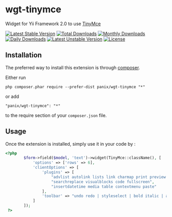 wgt-tinymce
===========
Widget for Yii Framework 2.0 to use [TinyMce](http://www.tinymce.com)

[![Latest Stable Version](https://poser.pugx.org/panix/wgt-tinymce/v/stable)](https://packagist.org/packages/panix/wgt-tinymce) [![Total Downloads](https://poser.pugx.org/panix/wgt-tinymce/downloads)](https://packagist.org/packages/panix/wgt-tinymce) [![Monthly Downloads](https://poser.pugx.org/panix/wgt-tinymce/d/monthly)](https://packagist.org/packages/panix/wgt-tinymce) [![Daily Downloads](https://poser.pugx.org/panix/wgt-tinymce/d/daily)](https://packagist.org/packages/panix/wgt-tinymce) [![Latest Unstable Version](https://poser.pugx.org/panix/wgt-tinymce/v/unstable)](https://packagist.org/packages/panix/wgt-tinymce) [![License](https://poser.pugx.org/panix/wgt-tinymce/license)](https://packagist.org/packages/panix/wgt-tinymce)

Installation
------------

The preferred way to install this extension is through [composer](http://getcomposer.org/download/).

Either run

```
php composer.phar require --prefer-dist panix/wgt-tinymce "*"
```

or add

```
"panix/wgt-tinymce": "*"
```

to the require section of your `composer.json` file.


Usage
-----

Once the extension is installed, simply use it in your code by :

```php
<?php
        $form->field($model, 'text')->widget(TinyMce::className(), [
            'options' => ['rows' => 6],
            'clientOptions' => [
                'plugins' => [
                    "advlist autolink lists link charmap print preview anchor",
                    "searchreplace visualblocks code fullscreen",
                    "insertdatetime media table contextmenu paste"
                ],
                'toolbar' => "undo redo | styleselect | bold italic | alignleft aligncenter alignright alignjustify | bullist numlist outdent indent | link image"
            ]
        ]);
 ?>
```


